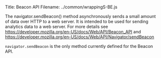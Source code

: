 Title: Beacon API
Filename: ../common/wrappingS-BE.js


The navigator.sendBeacon() method asynchronously sends a small
amount of data over HTTP to a web server. It is intended to be
used for sending analytics data to a web server. For more details
see https://developer.mozilla.org/en-US/docs/Web/API/Beacon_API and
https://developer.mozilla.org/en-US/docs/Web/API/Navigator/sendBeacon

`navigator.sendBeacon` is the only method currently defined for the
Beacon API.

